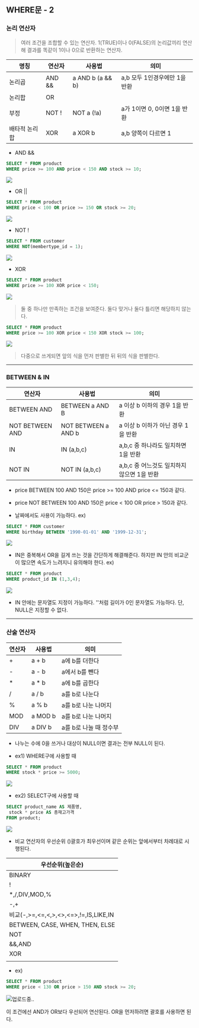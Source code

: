 ## WHERE문 - 2

### 논리 연산자
> 여러 조건을 조합할 수 있는 연산자.
1(TRUE)이나 0(FALSE)의 논리값끼리 연산해 결과를 똑같이 1이나 0으로 반환하는 연산자.

| 명칭      | 연산자    | 사용법              | 의미                       |
|---------|--------|------------------|--------------------------|
| 논리곱     | AND && | a AND b (a && b) | a,b 모두 1인경우에만 1을 반환      |
| 논리합     | OR ||  | a OR b (a || b)  | a,b 중 적어도 하나가 1인경우 1을 반환 |
| 부정      | NOT !  | NOT a (!a)       | a가 1이면 0, 0이면 1을 반환      |
| 배타적 논리합 | XOR    | a XOR b          | a,b 양쪽이 다르면 1   |


* AND &&
```sql
SELECT * FROM product
WHERE price >= 100 AND price < 150 AND stock >= 10;
```

![](https://velog.velcdn.com/images/choonbok22/post/0f924d0a-fea4-42b5-a95b-706061125719/image.png)

* OR ||
```sql
SELECT * FROM product
WHERE price < 100 OR price >= 150 OR stock >= 20;
```
![](https://velog.velcdn.com/images/choonbok22/post/20a11ae8-21df-43e2-a3ed-7af19fb6a2a7/image.png)

* NOT !
```sql
SELECT * FROM customer
WHERE NOT(membertype_id = 1);
```
![](https://velog.velcdn.com/images/choonbok22/post/6991764d-cced-4115-bc48-128d68e7d604/image.png)

* XOR
```sql
SELECT * FROM product
WHERE price >= 100 XOR price < 150;
```
![](https://velog.velcdn.com/images/choonbok22/post/629accb1-42ae-49ee-89c8-3f984b0b80d9/image.png)

> 둘 중 하나만 만족하는 조건을 보여준다. 둘다 맞거나 둘다 틀리면 해당하지 않는다.

```sql
SELECT * FROM product
WHERE price >= 100 XOR price < 150 XOR stock >= 100;
```

![](https://velog.velcdn.com/images/choonbok22/post/0208782c-fb0c-441b-9104-35cd4022494c/image.png)

> 다중으로 쓰게되면 앞의 식을 먼저 판별한 뒤 뒤의 식을 판별한다.

***

### BETWEEN & IN
| 연산자             | 사용법                 | 의미                          |
|-----------------|---------------------|-----------------------------|
| BETWEEN AND     | BETWEEN a AND B     | a 이상 b 이하의 경우 1을 반환         |
| NOT BETWEEN AND | NOT BETWEEN a AND b | a 이상 b 이하가 아닌 경우 1을 반환      |
| IN              | IN (a,b,c)          | a,b,c 중 하나라도 일치하면 1을 반환     |
| NOT IN          | NOT IN (a,b,c)      | a,b,c 중 어느것도 일치하지 않으면 1을 반환 |


* price BETWEEN 100 AND 150은 price >= 100 AND price <= 150과 같다.

* price NOT BETWEEN 100 AND 150은 price < 100 OR price > 150과 같다.

* 날짜에서도 사용이 가능하다.
ex)
```sql
SELECT * FROM customer
WHERE birthday BETWEEN '1990-01-01' AND '1999-12-31';
```
![](https://velog.velcdn.com/images/choonbok22/post/aae821d3-9e0e-40f1-b572-9138b55edfc8/image.png)

* IN은 중복해서 OR을 길게 쓰는 것을 간단하게 해결해준다. 하지만 IN 안의 비교군이 많으면 속도가 느려지니 유의해야 한다.
ex)
```sql
SELECT * FROM product
WHERE product_id IN (1,3,4);
```
![](https://velog.velcdn.com/images/choonbok22/post/8faa4395-2eb7-4571-9640-4e81220c180f/image.png)

* IN 안에는 문자열도 지정이 가능하다. ''처럼 길이가 0인 문자열도 가능하다. 단, NULL은 지정할 수 없다.

***

### 산술 연산자

| 연산자 | 사용법     | 의미             |
|-----|---------|----------------|
| +   | a + b   | a에 b를 더한다      |
| -   | a - b   | a에서 b를 뺀다      |
| *   | a * b   | a에 b를 곱한다      |
| /   | a / b   | a를 b로 나눈다      |
| %   | a % b   | a를 b로 나눈 나머지   |
| MOD | a MOD b | a를 b로 나눈 나머지   |
| DIV | a DIV b | a를 b로 나눌 때 정수부 |

* 나누는 수에 0을 쓰거나 대상이 NULL이면 결과는 전부 NULL이 된다.

* ex1) WHERE구에 사용할 때
```sql
SELECT * FROM product
WHERE stock * price >= 5000;
```
![](https://velog.velcdn.com/images/choonbok22/post/462f96c7-da8b-4b83-b4fe-9aaddb41c536/image.png)

* ex2) SELECT구에 사용할 때
```sql
SELECT product_name AS 제품명,
 stock * price AS 총재고가격
FROM product;
```

![](https://velog.velcdn.com/images/choonbok22/post/0488b7eb-dd00-4d81-a855-cb261b4d6a19/image.png)

* 비교 연산자의 우선순위
()괄호가 최우선이며 같은 순위는 앞에서부터 차례대로 시행된다.

| 우선순위(높은순)                           |
|-------------------------------------|
| BINARY                              |
| !                                   |
| *,/,DIV,MOD,%                       |
| -,+                                 |
| 비교(-,>=,<=,<,>,<>,<=>,!=,IS,LIKE,IN |
| BETWEEN, CASE, WHEN, THEN, ELSE     |
| NOT                                 |
| &&,AND                              |
| XOR                                 |
| ||, OR                              |

* ex)
```sql
SELECT * FROM product
WHERE price < 130 OR price > 150 AND stock >= 20;
```
![업로드중..](blob:https://velog.io/fde8af93-b1e2-470f-a4d3-1665128df6d1)

이 조건에선 AND가 OR보다 우선되어 연산된다. OR을 먼저하려면 괄호를 사용하면 된다.